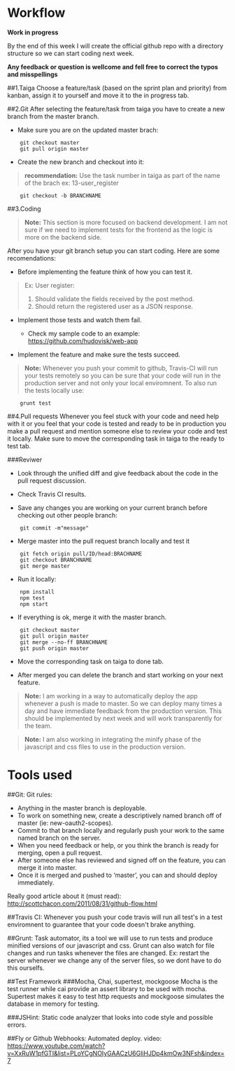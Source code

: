 Workflow
========

**Work in progress**

By the end of this week I will create the official github repo with a directory structure so we can start coding next week.

**Any feedback or question is wellcome and fell free to correct the typos and misspellings**

##1.Taiga
Choose a feature/task (based on the sprint plan and priority) from kanban, assign it to yourself and move it to the in progress tab.

##2.Git
After selecting the feature/task from taiga you have to create a new branch from the master branch.
 
 - Make sure you are on the updated master brach:
```Shell
    git checkout master
    git pull origin master
```

 - Create the new branch and checkout into it:

> **recommendation:** Use the task number in taiga as part of the name of the brach ex: 13-user_register

```Shell
    git checkout -b BRANCHNAME
```

##3.Coding
> **Note:** This section is more focused on backend development.
> I am not sure if we need to implement tests for the frontend as the logic is more 
> on the backend side.

After you have your git branch setup you can start coding. Here are some recomendations:

 - Before implementing the feature think of how you can test it.
>Ex: User register:  
> 1. Should validate the fields received by the post method.  
> 2. Should return the registered user as a JSON response.  
 
 - Implement those tests and watch them fail.
    * Check my sample code to an example: https://github.com/hudovisk/web-app

 - Implement the feature and make sure the tests succeed.

> **Note:** Whenever you push your commit to github, Travis-CI will run your tests remotely 
> so you can be sure that your code will run in the production server and not only your local enviromnent.
> To also run the tests locally use:
```Shell
    grunt test
```

##4.Pull requests
Whenever you feel stuck with your code and need help with it or you feel that your code is tested and ready to be in production you make a pull request and mention someone else to review your code and test it locally. Make sure to move the corresponding task in taiga to the ready to test tab.

###Reviwer
 - Look through the unified diff and give feedback about the code in the pull request discussion.

 - Check Travis CI results.

 - Save any changes you are working on your current branch before checking out other people branch:
```Shell
    git commit -m"message"
```

 - Merge master into the pull request branch locally and test it
```Shell
    git fetch origin pull/ID/head:BRACHNAME
    git checkout BRANCHNAME
    git merge master
```

 - Run it locally:
```Shell
    npm install
    npm test
    npm start
```

 - If everything is ok, merge it with the master branch.
```Shell
    git checkout master
    git pull origin master
    git merge --no-ff BRANCHNAME
    git push origin master
```

 - Move the corresponding task on taiga to done tab.

 - After merged you can delete the branch and start working on your next feature.

>**Note:** I am working in a way to automatically deploy the app whenever a push is made to master.
> So we can deploy many times a day and have immediate feedback from the production version.
> This should be implemented by next week and will work transparently for the team.

>**Note:** I am also working in integrating the minify phase of the javascript and css files to use
> in the production version.


Tools used
==========

##Git:
Git rules:
 - Anything in the master branch is deployable.
 - To work on something new, create a descriptively named branch off of master (ie: new-oauth2-scopes).
 - Commit to that branch locally and regularly push your work to the same named branch on the server.
 - When you need feedback or help, or you think the branch is ready for merging, open a pull request.
 - After someone else has reviewed and signed off on the feature, you can merge it into master.
 - Once it is merged and pushed to ‘master’, you can and should deploy immediately.

Really good article about it (must read): http://scottchacon.com/2011/08/31/github-flow.html

##Travis CI:
Whenever you push your code travis will run all test's in a test enviromnent to guarantee that your code doesn't brake anything.

##Grunt:
Task automator, its a tool we will use to run tests and produce minified versions of our javascript and css. Grunt can also watch for file changes and run tasks whenever the files are changed. Ex: restart the server whenever we change any of the server files, so we dont have to do this ourselfs.

##Test Framework
###Mocha, Chai, supertest, mockgoose
Mocha is the test runner while cai provide an assert library to be used with mocha. Supertest makes it easy to test http requests and mockgoose simulates the database in memory for testing.

###JSHint:
Static code analyzer that looks into code style and possible errors.

##Fly or Github Webhooks:
Automated deploy. video: https://www.youtube.com/watch?v=XxRuW1pfGTI&list=PLoYCgNOIyGAACzU6GliHJDp4kmOw3NFsh&index=7

